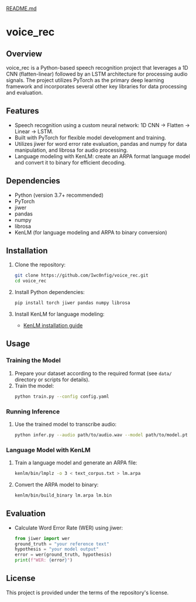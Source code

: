 [README.md](https://github.com/user-attachments/files/21573877/README.md)
# voice_rec

## Overview

voice_rec is a Python-based speech recognition project that leverages a 1D CNN (flatten-linear) followed by an LSTM architecture for processing audio signals. The project utilizes PyTorch as the primary deep learning framework and incorporates several other key libraries for data processing and evaluation.

## Features

- Speech recognition using a custom neural network: 1D CNN → Flatten → Linear → LSTM.
- Built with PyTorch for flexible model development and training.
- Utilizes jiwer for word error rate evaluation, pandas and numpy for data manipulation, and librosa for audio processing.
- Language modeling with KenLM: create an ARPA format language model and convert it to binary for efficient decoding.

## Dependencies

- Python (version 3.7+ recommended)
- PyTorch
- jiwer
- pandas
- numpy
- librosa
- KenLM (for language modeling and ARPA to binary conversion)

## Installation

1. Clone the repository:
   ```bash
   git clone https://github.com/Iwc0nfig/voice_rec.git
   cd voice_rec
   ```

2. Install Python dependencies:
   ```bash
   pip install torch jiwer pandas numpy librosa
   ```

3. Install KenLM for language modeling:
   - [KenLM installation guide](https://github.com/kpu/kenlm#installation)

## Usage

### Training the Model

1. Prepare your dataset according to the required format (see `data/` directory or scripts for details).
2. Train the model:
   ```bash
   python train.py --config config.yaml
   ```

### Running Inference

1. Use the trained model to transcribe audio:
   ```bash
   python infer.py --audio path/to/audio.wav --model path/to/model.pt
   ```

### Language Model with KenLM

1. Train a language model and generate an ARPA file:
   ```bash
   kenlm/bin/lmplz -o 3 < text_corpus.txt > lm.arpa
   ```
2. Convert the ARPA model to binary:
   ```bash
   kenlm/bin/build_binary lm.arpa lm.bin
   ```

## Evaluation

- Calculate Word Error Rate (WER) using jiwer:
  ```python
  from jiwer import wer
  ground_truth = "your reference text"
  hypothesis = "your model output"
  error = wer(ground_truth, hypothesis)
  print(f"WER: {error}")
  ```

## License

This project is provided under the terms of the repository's license.

